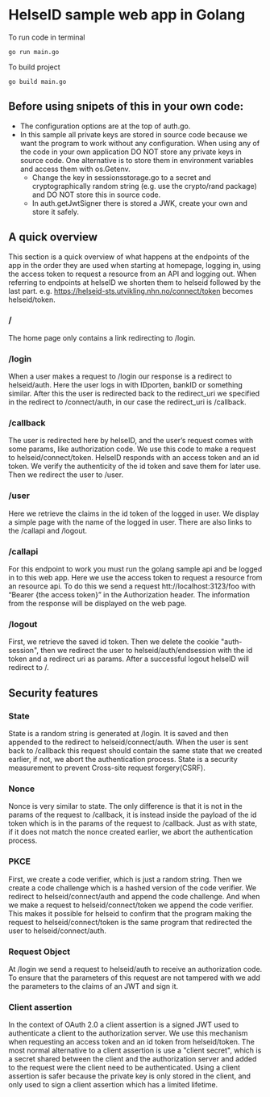 # HelseID sample web app in Golang

To run code in terminal
```
go run main.go
```

To build project
```
go build main.go
```

## Before using snipets of this in your own code:

 - The configuration options are at the top of auth.go.
 - In this sample all private keys are stored in source code because we want the program to work without any configuration. When using any of the code in your own application DO NOT store any private keys in source code. One alternative is to store them in environment variables and access them with os.Getenv.
	 - Change the key in sessionsstorage.go to a secret and cryptographically random string (e.g. use the crypto/rand package) and DO NOT store this in source code.
	 - In auth.getJwtSigner there is stored a JWK, create your own and store it safely.


## A quick overview
This section is a quick overview of what happens at the endpoints of the app in the order they are used when starting at homepage, logging in, using the access token to request a resource from an API and logging out. When referring to endpoints at helseID we shorten them to helseid followed by the last part. e.g. https://helseid-sts.utvikling.nhn.no/connect/token becomes helseid/token.

### /
The home page only contains a link redirecting to /login.

### /login
When a user makes a request to /login our response is a redirect to helseid/auth. Here the user logs in with IDporten, bankID or something similar. After this the user is redirected back to the redirect_uri we specified in the redirect to /connect/auth, in our case the redirect_uri is /callback.

### /callback
The user is redirected here by helseID, and the user’s request comes with some params, like authorization code. We use this code to make a request to helseid/connect/token. HelseID responds with an access token and an id token. We verify the authenticity of the id token and save them for later use. Then we redirect the user to /user.

### /user
Here we retrieve the claims in the id token of the logged in user. We display a simple page with the name of the logged in user. There are also links to the /callapi and /logout.

### /callapi
For this endpoint to work you must run the golang sample api and be logged in to this web app. Here we use the access token to request a resource from an resource api. To do this we send a request htt://localhost:3123/foo with “Bearer {the access token}” in the Authorization header. The information from the response will be displayed on the web page.

### /logout
First, we retrieve the saved id token. Then we delete the cookie "auth-session", then we redirect the user to helseid/auth/endsession with the id token and a redirect uri as params. After a successful logout helseID will redirect to /.


## Security features

### State
State is a random string is generated at /login. It is saved and then appended to the redirect to helseid/connect/auth. When the user is sent back to /callback this request should contain the same state that we created earlier, if not, we abort the authentication process. State is a security measurement to prevent Cross-site request forgery(CSRF).

### Nonce
Nonce is very similar to state. The only difference is that it is not in the params of the request to /callback, it is instead inside the payload of the id token which is in the params of the request to /callback. Just as with state, if it does not match the nonce created earlier, we abort the authentication process.

### PKCE
First, we create a code verifier, which is just a random string. Then we create a code challenge which is a hashed version of the code verifier. We redirect to helseid/connect/auth and append the code challenge. And when we make a request to helseid/connect/token we append the code verifier. This makes it possible for helseid to confirm that the program making the request to helseid/connect/token is the same program that redirected the user to helseid/connect/auth.

### Request Object
At /login we send a request to helseid/auth to receive an authorization code. To ensure that the parameters of this request are not tampered with we add the parameters to the claims of an JWT and sign it.

### Client assertion
In the context of OAuth 2.0 a client assertion is a signed JWT used to authenticate a client to the authorization server. We use this mechanism when requesting an access token and an id token from helseid/token. The most normal alternative to a client assertion is use a "client secret", which is a secret shared between the client and the authorization server and added to the request were the client need to be authenticated. Using a client assertion is safer because the private key is only stored in the client, and only used to sign a client assertion which has a limited lifetime.
